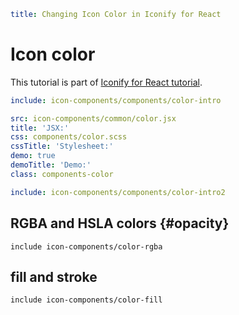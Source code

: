 ```yaml
title: Changing Icon Color in Iconify for React
```

# Icon color

This tutorial is part of [Iconify for React tutorial](./index.md).

```yaml
include: icon-components/components/color-intro
```

```yaml
src: icon-components/common/color.jsx
title: 'JSX:'
css: components/color.scss
cssTitle: 'Stylesheet:'
demo: true
demoTitle: 'Demo:'
class: components-color
```

```yaml
include: icon-components/components/color-intro2
```

## RGBA and HSLA colors {#opacity}

`include icon-components/color-rgba`

## fill and stroke

`include icon-components/color-fill`
